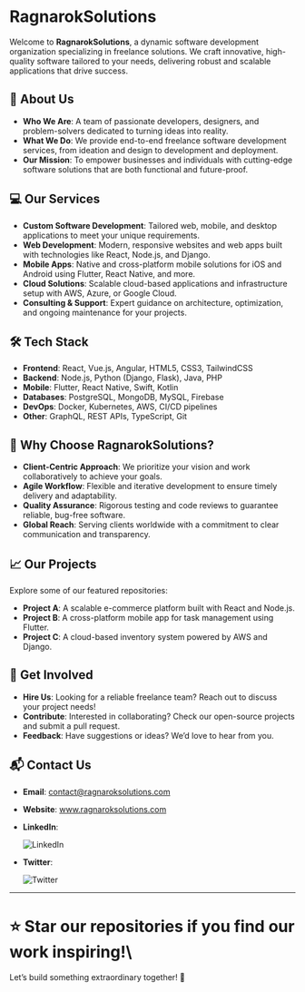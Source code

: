 # RagnarokSolutions

Welcome to **RagnarokSolutions**, a dynamic software development organization specializing in freelance solutions. We craft innovative, high-quality software tailored to your needs, delivering robust and scalable applications that drive success.

## 🚀 About Us

- **Who We Are**: A team of passionate developers, designers, and problem-solvers dedicated to turning ideas into reality.
- **What We Do**: We provide end-to-end freelance software development services, from ideation and design to development and deployment.
- **Our Mission**: To empower businesses and individuals with cutting-edge software solutions that are both functional and future-proof.

## 💻 Our Services

- **Custom Software Development**: Tailored web, mobile, and desktop applications to meet your unique requirements.
- **Web Development**: Modern, responsive websites and web apps built with technologies like React, Node.js, and Django.
- **Mobile Apps**: Native and cross-platform mobile solutions for iOS and Android using Flutter, React Native, and more.
- **Cloud Solutions**: Scalable cloud-based applications and infrastructure setup with AWS, Azure, or Google Cloud.
- **Consulting & Support**: Expert guidance on architecture, optimization, and ongoing maintenance for your projects.

## 🛠️ Tech Stack

- **Frontend**: React, Vue.js, Angular, HTML5, CSS3, TailwindCSS
- **Backend**: Node.js, Python (Django, Flask), Java, PHP
- **Mobile**: Flutter, React Native, Swift, Kotlin
- **Databases**: PostgreSQL, MongoDB, MySQL, Firebase
- **DevOps**: Docker, Kubernetes, AWS, CI/CD pipelines
- **Other**: GraphQL, REST APIs, TypeScript, Git

## 🌟 Why Choose RagnarokSolutions?

- **Client-Centric Approach**: We prioritize your vision and work collaboratively to achieve your goals.
- **Agile Workflow**: Flexible and iterative development to ensure timely delivery and adaptability.
- **Quality Assurance**: Rigorous testing and code reviews to guarantee reliable, bug-free software.
- **Global Reach**: Serving clients worldwide with a commitment to clear communication and transparency.

## 📈 Our Projects

Explore some of our featured repositories:

- **Project A**: A scalable e-commerce platform built with React and Node.js.
- **Project B**: A cross-platform mobile app for task management using Flutter.
- **Project C**: A cloud-based inventory system powered by AWS and Django.

## 🤝 Get Involved

- **Hire Us**: Looking for a reliable freelance team? Reach out to discuss your project needs!
- **Contribute**: Interested in collaborating? Check our open-source projects and submit a pull request.
- **Feedback**: Have suggestions or ideas? We’d love to hear from you.

## 📬 Contact Us

- **Email**: contact@ragnaroksolutions.com

- **Website**: www.ragnaroksolutions.com

- **LinkedIn**:

  ![LinkedIn](https://img.shields.io/badge/LinkedIn-RagnarokSolutions-blue)

- **Twitter**:

  ![Twitter](https://img.shields.io/badge/Twitter-@RagnarokSolns-blue)

---

# ⭐ **Star our repositories** if you find our work inspiring!\\

Let’s build something extraordinary together! 🚀
